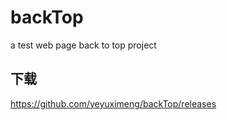 # backTop
a test web page back to top project

## 下载
https://github.com/yeyuximeng/backTop/releases
